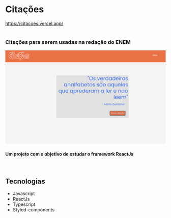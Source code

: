 # Citações 

https://citacoes.vercel.app/
<a href="https://citacoes.vercel.app/"></a> <br><br>

### Citações para serem usadas na redação do ENEM
![Home page do site](src/assets/image/homeCitacao.PNG "Home Page")
#### Um projeto com o objetivo de estudar o framework ReactJs
<br>

## Tecnologias

- Javascript
- ReactJs
- Typescript
- Styled-components


  
